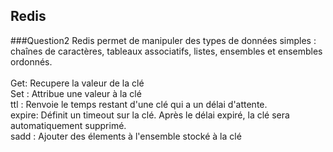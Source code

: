 ## Redis
###Question2
Redis permet de manipuler des types de données simples :
chaînes de caractères, tableaux associatifs, listes, ensembles et ensembles ordonnés.
<br><br>
Get: Recupere la valeur de la clé <br>
Set : Attribue une valeur à la clé<br>
ttl : Renvoie le temps restant d'une clé qui a un délai d'attente.<br>
expire:  Définit un timeout sur la clé. Après le délai expiré, la clé sera automatiquement supprimé.<br>
sadd : Ajouter des élements à l'ensemble stocké à la clé<br>
